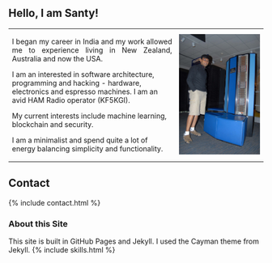 

## Hello, I am Santy!
<div>
<!-- Main intro section -->
<table border ="0">
    <tr>
        <td>
        <p align = "justify">
            I began my career in India and my work allowed me to experience living in New Zealand, Australia and now the USA. <br> 

I am an interested in software architecture, programming and hacking - hardware, electronics and espresso machines. I am an avid HAM Radio operator (KF5KGI). <br>

My current interests include machine learning, blockchain and security. <br>

I am a minimalist and spend quite a lot of energy balancing simplicity and functionality.<br>
</p>
        </td>
        <td>
        <img src = "/images/santy_cray.jpg">
        </td>
    </tr>
</table>

</div>

## Contact 

{% include contact.html %}

### About this Site

This site is built in GitHub Pages and Jekyll. I used the Cayman theme from Jekyll.
{% include skills.html %}
